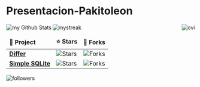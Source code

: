 # Presentacion-Pakitoleon


<img align="left" src="https://github-readme-stats.vercel.app/api?username=Pakitoleon&include_all_commits=true&count_private=true&show_icons=true&line_height=20&title_color=2B5BBD&icon_color=1124BB&text_color=A1A1A1&bg_color=0,000000,130F40" alt="my Github Stats"/>
<img src="https://github-readme-streak-stats.herokuapp.com/?user=Pakitoleon&theme=tokyonight" alt="mystreak"/>


<img align="right" src="https://github-readme-stats.vercel.app/api/top-langs?username=Pakitoleon&show_icons=true&locale=en&layout=compact&theme=chartreuse-dark" alt="ovi" />



<table>
  <thead align="left">
    <tr border: none;>
      <td><b>📘 Project</b></td>
      <td><b>⭐ Stars</b></td>
      <td><b>🤝 Forks</b></td>
    </tr>
  </thead>
  <tbody>
    <tr>
      <td><a href="https://github.com/Pakitoleon/differ"><b>Differ</b></a></td>
      <td><img alt="Stars" src="https://img.shields.io/github/stars/Pakitoleon/differ?style=flat-square&labelColor=343b41"/></td>
      <td><img alt="Forks" src="https://img.shields.io/github/forks/Pakitoleon/differ?style=flat-square&labelColor=343b41"/></td>
    </tr>
    <tr>
      <td><a href="https://github.com/Pakitoleon/differ"><b>Simple SQLite</b></a></td>
      <td><img alt="Stars" src="https://img.shields.io/github/stars/Pakitoleon/simple-sqlite?style=flat-square&labelColor=343b41"/></td>
      <td><img alt="Forks" src="https://img.shields.io/github/forks/Pakitoleon/simple-sqlite?style=flat-square&labelColor=343b41"/></td>
    </tr>
  </tbody>
</table>

<img alt="followers" title="Follow me on Github" src="https://img.shields.io/github/followers/Pakitoleon?color=236ad3&style=for-the-badge&logo=github&label=Follow"/>

